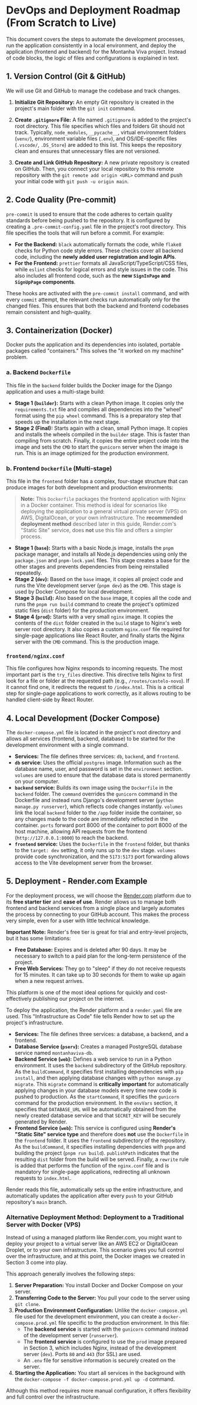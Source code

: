 # DevOps and Deployment Roadmap (From Scratch to Live)

This document covers the steps to automate the development processes, run the application consistently in a local environment, and deploy the application (frontend and backend) for the Montanha Viva project. Instead of code blocks, the logic of files and configurations is explained in text.

## 1. Version Control (Git & GitHub)

We will use Git and GitHub to manage the codebase and track changes.

1.  **Initialize Git Repository:** An empty Git repository is created in the project's main folder with the `git init` command.

2.  **Create `.gitignore` File:** A file named `.gitignore` is added to the project's root directory. This file specifies which files and folders Git should not track. Typically, `node_modules`, `__pycache__`, virtual environment folders (`venv/`), environment variable files (`.env`), and OS/IDE-specific files (`.vscode/`, `.DS_Store`) are added to this list. This keeps the repository clean and ensures that unnecessary files are not versioned.

3.  **Create and Link GitHub Repository:** A new private repository is created on GitHub. Then, you connect your local repository to this remote repository with the `git remote add origin <URL>` command and push your initial code with `git push -u origin main`.

## 2. Code Quality (Pre-commit)

`pre-commit` is used to ensure that the code adheres to certain quality standards before being pushed to the repository. It is configured by creating a `.pre-commit-config.yaml` file in the project's root directory. This file specifies the tools that will run before a commit. For example:
-   **For the Backend:** `black` automatically formats the code, while `flake8` checks for Python code style errors. These checks cover all backend code, including the **newly added user registration and login APIs**.
-   **For the Frontend:** `prettier` formats all JavaScript/TypeScript/CSS files, while `eslint` checks for logical errors and style issues in the code. This also includes all frontend code, such as the **new `SignInPage` and `SignUpPage` components**.

These hooks are activated with the `pre-commit install` command, and with every `commit` attempt, the relevant checks run automatically only for the changed files. This ensures that both the backend and frontend codebases remain consistent and high-quality.

## 3. Containerization (Docker)

Docker puts the application and its dependencies into isolated, portable packages called "containers." This solves the "it worked on my machine" problem.

### a. Backend `Dockerfile`

This file in the `backend` folder builds the Docker image for the Django application and uses a multi-stage build:
-   **Stage 1 (`builder`):** Starts with a clean Python image. It copies only the `requirements.txt` file and compiles all dependencies into the "wheel" format using the `pip wheel` command. This is a preparatory step that speeds up the installation in the next stage.
-   **Stage 2 (Final):** Starts again with a clean, small Python image. It copies and installs the wheels compiled in the `builder` stage. This is faster than compiling from scratch. Finally, it copies the entire project code into the image and sets the `CMD` to start the `gunicorn` server when the image is run. This is an image optimized for the production environment.

### b. Frontend `Dockerfile` (Multi-stage)

This file in the `frontend` folder has a complex, four-stage structure that can produce images for both development and production environments:

> **Note:** This `Dockerfile` packages the frontend application with Nginx in a Docker container. This method is ideal for scenarios like deploying the application to a general virtual private server (VPS) on AWS, DigitalOcean, or your own infrastructure. The **recommended deployment method** described later in this guide, Render.com's "Static Site" service, does **not** use this file and offers a simpler process.

-   **Stage 1 (`base`):** Starts with a basic Node.js image, installs the `pnpm` package manager, and installs all Node.js dependencies using only the `package.json` and `pnpm-lock.yaml` files. This stage creates a base for the other stages and prevents dependencies from being reinstalled repeatedly.
-   **Stage 2 (`dev`):** Based on the `base` image, it copies all project code and runs the Vite development server (`pnpm dev`) as the `CMD`. This stage is used by Docker Compose for local development.
-   **Stage 3 (`build`):** Also based on the `base` image, it copies all the code and runs the `pnpm run build` command to create the project's optimized static files (`dist` folder) for the production environment.
-   **Stage 4 (`prod`):** Starts with a very small `nginx` image. It copies the contents of the `dist` folder created in the `build` stage to Nginx's web server root directory. It also copies a custom `nginx.conf` file required for single-page applications like React Router, and finally starts the Nginx server with the `CMD` command. This is the production image.

### `frontend/nginx.conf`
This file configures how Nginx responds to incoming requests. The most important part is the `try_files` directive. This directive tells Nginx to first look for a file or folder at the requested path (e.g., `/routes/castelo-novo`). If it cannot find one, it redirects the request to `/index.html`. This is a critical step for single-page applications to work correctly, as it allows routing to be handled client-side by React Router.

## 4. Local Development (Docker Compose)

The `docker-compose.yml` file is located in the project's root directory and allows all services (frontend, backend, database) to be started for the development environment with a single command.
-   **Services:** The file defines three services: `db`, `backend`, and `frontend`.
-   **`db` service:** Uses the official `postgres` image. Information such as the database name, user, and password is set in the `environment` section. `volumes` are used to ensure that the database data is stored permanently on your computer.
-   **`backend` service:** Builds its own image using the `Dockerfile` in the `backend` folder. The `command` overrides the `gunicorn` command in the Dockerfile and instead runs Django's development server (`python manage.py runserver`), which reflects code changes instantly. `volumes` link the local `backend` folder to the `/app` folder inside the container, so any changes made to the code are immediately reflected in the container. `ports` forward port 8000 of the container to port 8000 of the host machine, allowing API requests from the frontend (`http://127.0.0.1:8000`) to reach the backend.
-   **`frontend` service:** Uses the `Dockerfile` in the `frontend` folder, but thanks to the `target: dev` setting, it only runs up to the `dev` stage. `volumes` provide code synchronization, and the `5173:5173` port forwarding allows access to the Vite development server from the browser.

## 5. Deployment - Render.com Example

For the deployment process, we will choose the [Render.com](https://render.com/) platform due to its **free starter tier** and **ease of use**. Render allows us to manage both frontend and backend services from a single place and largely automates the process by connecting to your GitHub account. This makes the process very simple, even for a user with little technical knowledge.

**Important Note:** Render's free tier is great for trial and entry-level projects, but it has some limitations:
*   **Free Database:** Expires and is deleted after 90 days. It may be necessary to switch to a paid plan for the long-term persistence of the project.
*   **Free Web Services:** They go to "sleep" if they do not receive requests for 15 minutes. It can take up to 30 seconds for them to wake up again when a new request arrives.

This platform is one of the most ideal options for quickly and cost-effectively publishing our project on the internet.

To deploy the application, the Render platform and a `render.yaml` file are used. This "Infrastructure as Code" file tells Render how to set up the project's infrastructure.
-   **Services:** The file defines three services: a database, a backend, and a frontend.
-   **Database Service (`pserv`):** Creates a managed PostgreSQL database service named `montanhaviva-db`.
-   **Backend Service (`web`):** Defines a web service to run in a Python environment. It uses the `backend` subdirectory of the GitHub repository. As the `buildCommand`, it specifies first installing dependencies with `pip install`, and then applying database changes with `python manage.py migrate`. This `migrate` command is **critically important** for automatically applying changes in your database models every time new code is pushed to production. As the `startCommand`, it specifies the `gunicorn` command for the production environment. In the `envVars` section, it specifies that `DATABASE_URL` will be automatically obtained from the newly created database service and that `SECRET_KEY` will be securely generated by Render.
-   **Frontend Service (`web`):** This service is configured using **Render's "Static Site" service type** and therefore does **not** use the `Dockerfile` in the `frontend` folder. It uses the `frontend` subdirectory of the repository. As the `buildCommand`, it specifies installing dependencies with `pnpm` and building the project (`pnpm run build`). `publishPath` indicates that the resulting `dist` folder from the build will be served. Finally, a `rewrite` rule is added that performs the function of the `nginx.conf` file and is mandatory for single-page applications, redirecting all unknown requests to `index.html`.

Render reads this file, automatically sets up the entire infrastructure, and automatically updates the application after every `push` to your GitHub repository's `main` branch.

### Alternative Deployment Method: Deployment to a Traditional Server with Docker (VPS)

Instead of using a managed platform like Render.com, you might want to deploy your project to a virtual server like an AWS EC2 or DigitalOcean Droplet, or to your own infrastructure. This scenario gives you full control over the infrastructure, and at this point, the Docker images we created in Section 3 come into play.

This approach generally involves the following steps:
1.  **Server Preparation:** You install Docker and Docker Compose on your server.
2.  **Transferring Code to the Server:** You pull your code to the server using `git clone`.
3.  **Production Environment Configuration:** Unlike the `docker-compose.yml` file used for the development environment, you can create a `docker-compose.prod.yml` file specific to the production environment. In this file:
    -   The **backend service** is started with the `gunicorn` command instead of the development server (`runserver`).
    -   The **frontend service** is configured to use the `prod` image prepared in Section 3, which includes Nginx, instead of the development server (`dev`). Ports `80` and `443` (for SSL) are used.
    -   An `.env` file for sensitive information is securely created on the server.
4.  **Starting the Application:** You start all services in the background with the `docker-compose -f docker-compose.prod.yml up -d` command.

Although this method requires more manual configuration, it offers flexibility and full control over the infrastructure.